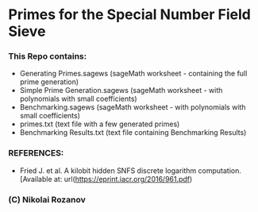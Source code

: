 # Primes for the Special Number Field Sieve

### This Repo contains:
* Generating Primes.sagews       (sageMath worksheet - containing the full prime generation)
* Simple Prime Generation.sagews (sageMath worksheet - with polynomials with small coefficients)
* Benchmarking.sagews            (sageMath worksheet - with polynomials with small coefficients)
* primes.txt                     (text file with a few generated primes)
* Benchmarking Results.txt       (text file containing Benchmarking Results)

### REFERENCES:
* Fried J. et al. A kilobit hidden SNFS discrete logarithm
computation. [Available at: url(https://eprint.iacr.org/2016/961.pdf)

### (C) Nikolai Rozanov
